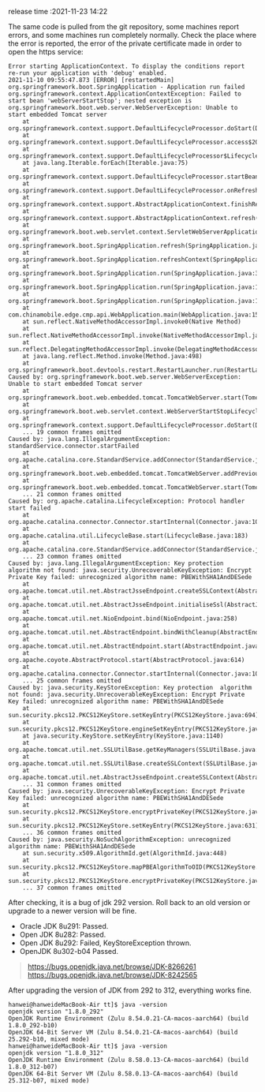 release time :2021-11-23 14:22

The same code is pulled from the git repository, some machines report errors, and some machines run completely normally. Check the place where the error is reported, the error of the private certificate made in order to open the https service:

    Error starting ApplicationContext. To display the conditions report re-run your application with 'debug' enabled.
    2021-11-10 09:55:47.873 [ERROR] [restartedMain] org.springframework.boot.SpringApplication - Application run failed
    org.springframework.context.ApplicationContextException: Failed to start bean 'webServerStartStop'; nested exception is org.springframework.boot.web.server.WebServerException: Unable to start embedded Tomcat server
        at org.springframework.context.support.DefaultLifecycleProcessor.doStart(DefaultLifecycleProcessor.java:181)
        at org.springframework.context.support.DefaultLifecycleProcessor.access$200(DefaultLifecycleProcessor.java:54)
        at org.springframework.context.support.DefaultLifecycleProcessor$LifecycleGroup.start(DefaultLifecycleProcessor.java:356)
        at java.lang.Iterable.forEach(Iterable.java:75)
        at org.springframework.context.support.DefaultLifecycleProcessor.startBeans(DefaultLifecycleProcessor.java:155)
        at org.springframework.context.support.DefaultLifecycleProcessor.onRefresh(DefaultLifecycleProcessor.java:123)
        at org.springframework.context.support.AbstractApplicationContext.finishRefresh(AbstractApplicationContext.java:935)
        at org.springframework.context.support.AbstractApplicationContext.refresh(AbstractApplicationContext.java:586)
        at org.springframework.boot.web.servlet.context.ServletWebServerApplicationContext.refresh(ServletWebServerApplicationContext.java:145)
        at org.springframework.boot.SpringApplication.refresh(SpringApplication.java:758)
        at org.springframework.boot.SpringApplication.refreshContext(SpringApplication.java:438)
        at org.springframework.boot.SpringApplication.run(SpringApplication.java:337)
        at org.springframework.boot.SpringApplication.run(SpringApplication.java:1336)
        at org.springframework.boot.SpringApplication.run(SpringApplication.java:1325)
        at com.chinamobile.edge.cmp.api.WebApplication.main(WebApplication.java:15)
        at sun.reflect.NativeMethodAccessorImpl.invoke0(Native Method)
        at sun.reflect.NativeMethodAccessorImpl.invoke(NativeMethodAccessorImpl.java:62)
        at sun.reflect.DelegatingMethodAccessorImpl.invoke(DelegatingMethodAccessorImpl.java:43)
        at java.lang.reflect.Method.invoke(Method.java:498)
        at org.springframework.boot.devtools.restart.RestartLauncher.run(RestartLauncher.java:49)
    Caused by: org.springframework.boot.web.server.WebServerException: Unable to start embedded Tomcat server
        at org.springframework.boot.web.embedded.tomcat.TomcatWebServer.start(TomcatWebServer.java:229)
        at org.springframework.boot.web.servlet.context.WebServerStartStopLifecycle.start(WebServerStartStopLifecycle.java:43)
        at org.springframework.context.support.DefaultLifecycleProcessor.doStart(DefaultLifecycleProcessor.java:178)
        ... 19 common frames omitted
    Caused by: java.lang.IllegalArgumentException: standardService.connector.startFailed
        at org.apache.catalina.core.StandardService.addConnector(StandardService.java:243)
        at org.springframework.boot.web.embedded.tomcat.TomcatWebServer.addPreviouslyRemovedConnectors(TomcatWebServer.java:282)
        at org.springframework.boot.web.embedded.tomcat.TomcatWebServer.start(TomcatWebServer.java:213)
        ... 21 common frames omitted
    Caused by: org.apache.catalina.LifecycleException: Protocol handler start failed
        at org.apache.catalina.connector.Connector.startInternal(Connector.java:1075)
        at org.apache.catalina.util.LifecycleBase.start(LifecycleBase.java:183)
        at org.apache.catalina.core.StandardService.addConnector(StandardService.java:239)
        ... 23 common frames omitted
    Caused by: java.lang.IllegalArgumentException: Key protection  algorithm not found: java.security.UnrecoverableKeyException: Encrypt Private Key failed: unrecognized algorithm name: PBEWithSHA1AndDESede
        at org.apache.tomcat.util.net.AbstractJsseEndpoint.createSSLContext(AbstractJsseEndpoint.java:99)
        at org.apache.tomcat.util.net.AbstractJsseEndpoint.initialiseSsl(AbstractJsseEndpoint.java:71)
        at org.apache.tomcat.util.net.NioEndpoint.bind(NioEndpoint.java:258)
        at org.apache.tomcat.util.net.AbstractEndpoint.bindWithCleanup(AbstractEndpoint.java:1204)
        at org.apache.tomcat.util.net.AbstractEndpoint.start(AbstractEndpoint.java:1290)
        at org.apache.coyote.AbstractProtocol.start(AbstractProtocol.java:614)
        at org.apache.catalina.connector.Connector.startInternal(Connector.java:1072)
        ... 25 common frames omitted
    Caused by: java.security.KeyStoreException: Key protection  algorithm not found: java.security.UnrecoverableKeyException: Encrypt Private Key failed: unrecognized algorithm name: PBEWithSHA1AndDESede
        at sun.security.pkcs12.PKCS12KeyStore.setKeyEntry(PKCS12KeyStore.java:694)
        at sun.security.pkcs12.PKCS12KeyStore.engineSetKeyEntry(PKCS12KeyStore.java:594)
        at java.security.KeyStore.setKeyEntry(KeyStore.java:1140)
        at org.apache.tomcat.util.net.SSLUtilBase.getKeyManagers(SSLUtilBase.java:365)
        at org.apache.tomcat.util.net.SSLUtilBase.createSSLContext(SSLUtilBase.java:246)
        at org.apache.tomcat.util.net.AbstractJsseEndpoint.createSSLContext(AbstractJsseEndpoint.java:97)
        ... 31 common frames omitted
    Caused by: java.security.UnrecoverableKeyException: Encrypt Private Key failed: unrecognized algorithm name: PBEWithSHA1AndDESede
        at sun.security.pkcs12.PKCS12KeyStore.encryptPrivateKey(PKCS12KeyStore.java:938)
        at sun.security.pkcs12.PKCS12KeyStore.setKeyEntry(PKCS12KeyStore.java:631)
        ... 36 common frames omitted
    Caused by: java.security.NoSuchAlgorithmException: unrecognized algorithm name: PBEWithSHA1AndDESede
        at sun.security.x509.AlgorithmId.get(AlgorithmId.java:448)
        at sun.security.pkcs12.PKCS12KeyStore.mapPBEAlgorithmToOID(PKCS12KeyStore.java:955)
        at sun.security.pkcs12.PKCS12KeyStore.encryptPrivateKey(PKCS12KeyStore.java:912)
        ... 37 common frames omitted


After checking, it is a bug of jdk 292 version. Roll back to an old version or upgrade to a newer version will be fine.
* Oracle JDK 8u291: Passed.
* Open JDK 8u282: Passed.
* Open JDK 8u292: Failed, KeyStoreException thrown.
* OpenJDK 8u302-b04 Passed.

> https://bugs.openjdk.java.net/browse/JDK-8266261
> https://bugs.openjdk.java.net/browse/JDK-8242565

After upgrading the version of JDK from 292 to 312, everything works fine.

    hanwei@hanweideMacBook-Air tt]$ java -version
    openjdk version "1.8.0_292"
    OpenJDK Runtime Environment (Zulu 8.54.0.21-CA-macos-aarch64) (build 1.8.0_292-b10)
    OpenJDK 64-Bit Server VM (Zulu 8.54.0.21-CA-macos-aarch64) (build 25.292-b10, mixed mode)
    hanwei@hanweideMacBook-Air tt]$ java -version
    openjdk version "1.8.0_312"
    OpenJDK Runtime Environment (Zulu 8.58.0.13-CA-macos-aarch64) (build 1.8.0_312-b07)
    OpenJDK 64-Bit Server VM (Zulu 8.58.0.13-CA-macos-aarch64) (build 25.312-b07, mixed mode)



